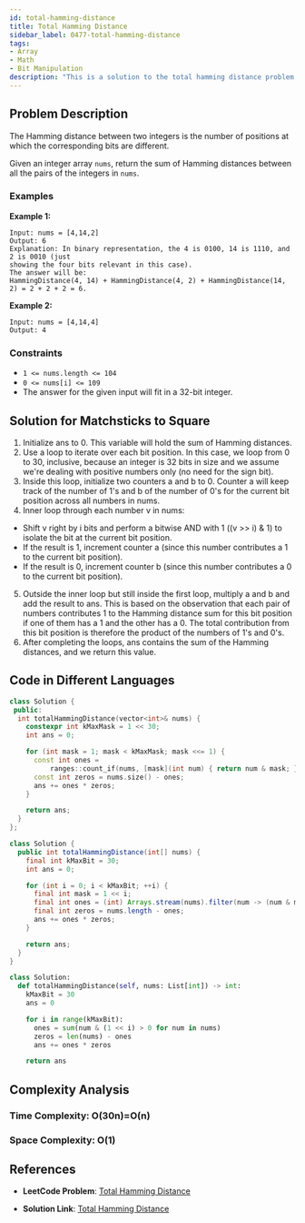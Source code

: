 ```yaml
---
id: total-hamming-distance
title: Total Hamming Distance
sidebar_label: 0477-total-hamming-distance
tags:
- Array
- Math
- Bit Manipulation
description: "This is a solution to the total hamming distance problem on LeetCode."
---
```


## Problem Description

The Hamming distance between two integers is the number of positions at which the corresponding bits are different.

Given an integer array `nums`, return the sum of Hamming distances between all the pairs of the integers in `nums`.

### Examples

**Example 1:**

```
Input: nums = [4,14,2]
Output: 6
Explanation: In binary representation, the 4 is 0100, 14 is 1110, and 2 is 0010 (just
showing the four bits relevant in this case).
The answer will be:
HammingDistance(4, 14) + HammingDistance(4, 2) + HammingDistance(14, 2) = 2 + 2 + 2 = 6.

```

**Example 2:**

```
Input: nums = [4,14,4]
Output: 4
```

### Constraints

- `1 <= nums.length <= 104`
- `0 <= nums[i] <= 109`
- The answer for the given input will fit in a 32-bit integer.

## Solution for Matchsticks to Square

1. Initialize ans to 0. This variable will hold the sum of Hamming distances.
2. Use a loop to iterate over each bit position. In this case, we loop from 0 to 30, inclusive, because an integer is 32 bits in size and we assume we're dealing with positive numbers only (no need for the sign bit).
3. Inside this loop, initialize two counters a and b to 0. Counter a will keep track of the number of 1's and b of the number of 0's for the current bit position across all numbers in nums.
4. Inner loop through each number v in nums:
- Shift v right by i bits and perform a bitwise AND with 1 ((v >> i) & 1) to isolate the bit at the current bit position.
-  If the result is 1, increment counter a (since this number contributes a 1 to the current bit position).
- If the result is 0, increment counter b (since this number contributes a 0 to the current bit position).
5. Outside the inner loop but still inside the first loop, multiply a and b and add the result to ans. This is based on the observation that each pair of numbers contributes 1 to the Hamming distance sum for this bit position if one of them has a 1 and the other has a 0. The total contribution from this bit position is therefore the product of the numbers of 1's and 0's.
6. After completing the loops, ans contains the sum of the Hamming distances, and we return this value.

## Code in Different Languages

<Tabs>
<TabItem value="cpp" label="C++">

```cpp
class Solution {
 public:
  int totalHammingDistance(vector<int>& nums) {
    constexpr int kMaxMask = 1 << 30;
    int ans = 0;

    for (int mask = 1; mask < kMaxMask; mask <<= 1) {
      const int ones =
          ranges::count_if(nums, [mask](int num) { return num & mask; });
      const int zeros = nums.size() - ones;
      ans += ones * zeros;
    }

    return ans;
  }
};


```
</TabItem>
<TabItem value="java" label="Java">

```java
class Solution {
  public int totalHammingDistance(int[] nums) {
    final int kMaxBit = 30;
    int ans = 0;

    for (int i = 0; i < kMaxBit; ++i) {
      final int mask = 1 << i;
      final int ones = (int) Arrays.stream(nums).filter(num -> (num & mask) > 0).count();
      final int zeros = nums.length - ones;
      ans += ones * zeros;
    }

    return ans;
  }
}
```

</TabItem>
<TabItem value="python" label="Python">

```python
class Solution:
  def totalHammingDistance(self, nums: List[int]) -> int:
    kMaxBit = 30
    ans = 0

    for i in range(kMaxBit):
      ones = sum(num & (1 << i) > 0 for num in nums)
      zeros = len(nums) - ones
      ans += ones * zeros

    return ans
```
</TabItem>
</Tabs>

## Complexity Analysis

### Time Complexity: O(30n)=O(n)

### Space Complexity: O(1)

## References

- **LeetCode Problem**: [Total Hamming Distance](https://leetcode.com/problems/total-hamming-distance/description/)

- **Solution Link**: [Total Hamming Distance](https://leetcode.com/problems/total-hamming-distance/solutions/)
